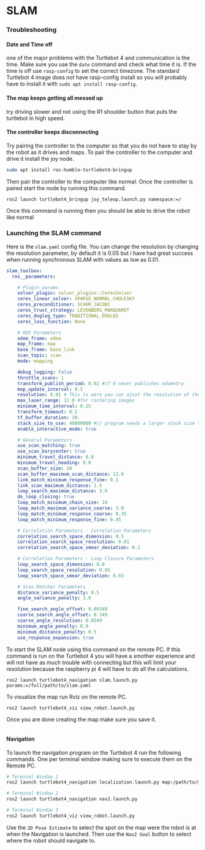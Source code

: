 # SLAM
### Troubleshooting
#### Date and Time off
one of the major problems with the Turtlebot 4 and communication is the time. Make sure you use the `date` command and check what time it is. If the time is off use `rasp-config` to set the correct timezone. The standard Turtlebot 4 image does not have rasp-config install so you will probably have to install it with `sudo apt install rasp-config`.

#### The map keeps getting all messed up
try driving slower and not using the R1 shoulder button that puts the turtlebot in high speed.

#### The controller keeps disconnecting
Try pairing the controller to the computer so that you do not have to stay by the robot as it drives and maps. To pair the controller to the computer and drive it install the joy node.
```bash
sudo apt install ros-humble-turtlebot4-bringup
```
Then pair the controller to the computer like normal. Once the controller is paired start the node by running this command.
```bash
ros2 launch turtlebot4_bringup joy_teleop.launch.py namespace:=/
```
Once this command is running then you should be able to drive the robot like normal


### Launching the SLAM command
Here is the `slam.yaml` config file. You can change the resolution by changing the resolution parameter, by default it is 0.05 but i have had great success when running synchronous SLAM with values as low as 0.01.
```yaml
slam_toolbox:
  ros__parameters:

    # Plugin params
    solver_plugin: solver_plugins::CeresSolver
    ceres_linear_solver: SPARSE_NORMAL_CHOLESKY
    ceres_preconditioner: SCHUR_JACOBI
    ceres_trust_strategy: LEVENBERG_MARQUARDT
    ceres_dogleg_type: TRADITIONAL_DOGLEG
    ceres_loss_function: None

    # ROS Parameters
    odom_frame: odom
    map_frame: map
    base_frame: base_link
    scan_topic: scan
    mode: mapping

    debug_logging: false
    throttle_scans: 1
    transform_publish_period: 0.02 #if 0 never publishes odometry
    map_update_interval: 0.5
    resolution: 0.01 # This is were you can ajust the resolution of the lidar scan
    max_laser_range: 12.0 #for rastering images
    minimum_time_interval: 0.25
    transform_timeout: 0.2
    tf_buffer_duration: 30.
    stack_size_to_use: 40000000 #// program needs a larger stack size to serialize large maps
    enable_interactive_mode: true

    # General Parameters
    use_scan_matching: true
    use_scan_barycenter: true
    minimum_travel_distance: 0.0
    minimum_travel_heading: 0.0
    scan_buffer_size: 20
    scan_buffer_maximum_scan_distance: 12.0
    link_match_minimum_response_fine: 0.1
    link_scan_maximum_distance: 1.5
    loop_search_maximum_distance: 3.0
    do_loop_closing: true
    loop_match_minimum_chain_size: 10
    loop_match_maximum_variance_coarse: 3.0
    loop_match_minimum_response_coarse: 0.35
    loop_match_minimum_response_fine: 0.45

    # Correlation Parameters - Correlation Parameters
    correlation_search_space_dimension: 0.5
    correlation_search_space_resolution: 0.01
    correlation_search_space_smear_deviation: 0.1

    # Correlation Parameters - Loop Closure Parameters
    loop_search_space_dimension: 8.0
    loop_search_space_resolution: 0.05
    loop_search_space_smear_deviation: 0.03

    # Scan Matcher Parameters
    distance_variance_penalty: 0.5
    angle_variance_penalty: 1.0

    fine_search_angle_offset: 0.00349
    coarse_search_angle_offset: 0.349
    coarse_angle_resolution: 0.0349
    minimum_angle_penalty: 0.9
    minimum_distance_penalty: 0.5
    use_response_expansion: true
```

To start the SLAM node using this command on the remote PC. If this command is run on the Turtlebot 4 you will have a smother experience and will not have as much trouble with connecting but this will limit your resolution because the raspberry pi 4 will have to do all the calculations.
```
ros2 launch turtlebot4_navigation slam.launch.py params:=/full/path/to/slam.yaml
```
To visualize the map run Rviz on the remote PC.
```bash
ros2 launch turtlebot4_viz view_robot.launch.py
```

Once you are done creating the map make sure you save it.
```bash

```


#### Navigation
To launch the navigation program on the Turtlebot 4 run the following commands. One per terminal window making sure to execute them on the Remote PC.
```bash
# Terminal Window 1
ros2 launch turtlebot4_navigation localization.launch.py map:/path/to/map.yaml

# Terminal Window 2
ros2 launch turtlebot4_navigation nav2.launch.py

# Terminal Window 3
ros2 launch turtlebot4_viz view_robot.launch.py
```

Use the `2D Pose Estimate` to select the spot on the map were the robot is at when the Navigation is launched. Then use the `Nav2 Goal` button to select where the robot should navigate to.